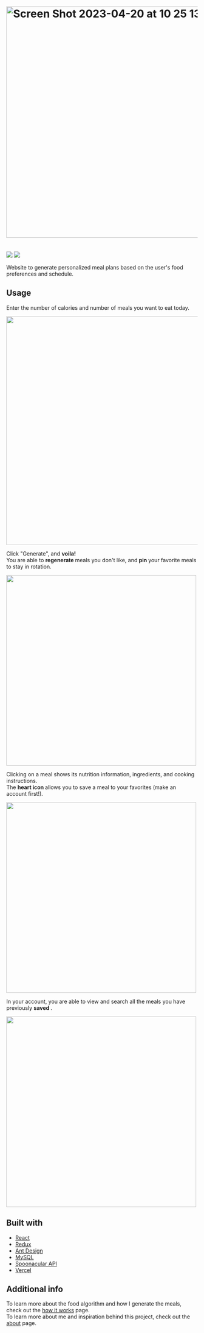 # <img width="607" alt="Screen Shot 2023-04-20 at 10 25 13 PM" src="https://user-images.githubusercontent.com/65431368/233525947-640ae5c2-0a2d-49b5-9613-67eaaa80a0e3.png">

<br />

<div>
  <img src="https://img.shields.io/badge/react-18.2.0-red" />
  <img src="https://img.shields.io/badge/django-3.03-blue" />
</div>


Website to generate personalized meal plans based on the user's food preferences and schedule.

## Usage
<p>
  Enter the number of calories and number of meals you want to eat today.
</p>
<img src="https://imgur.com/jZO72TQ.png" width="600" height="auto" />

<p>
  Click "Generate", and <b>voila! </b>
  <br />
  You are able to <b> regenerate </b> meals you don't like, and <b> pin </b> your favorite meals to stay in rotation.
</p>
<img src="https://imgur.com/ekaufro.png" width=500 height="auto" />

<p>
  Clicking on a meal shows its nutrition information, ingredients, and cooking instructions.
  <br />
  The <b> heart icon </b> allows you to save a meal to your favorites (make an account first!).
</p>
<img src="https://imgur.com/WmxK8rB.png" width=500 height="auto" />

<p>
  In your account, you are able to view and search all the meals you have previously <b> saved </b>.
</p>
<img src="https://imgur.com/Yo2trnW.png" width=500 height="auto" />

## Built with
- [React](https://reactjs.org)
- [Redux](https://redux.js.org)
- [Ant Design](https://ant.design)
- [MySQL](https://www.mysql.com/)
- [Spoonacular API](https://spoonacular.com)
- [Vercel](https://vercel.com/home)

## Additional info
To learn more about the food algorithm and how I generate the meals, check out the [how it works](https://www.PlatePlan.io/howitworks) page.
<br />
To learn more about me and inspiration behind this project, check out the [about](https://www.PlatePlan.io/about) page.
